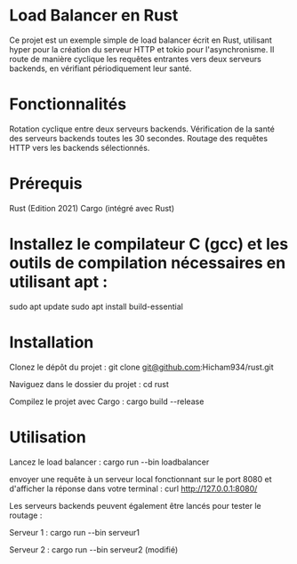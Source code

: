 # Load Balancer en Rust
Ce projet est un exemple simple de load balancer écrit en Rust, utilisant hyper pour la création du serveur HTTP et tokio pour l'asynchronisme. Il route de manière cyclique les requêtes entrantes vers deux serveurs backends, en vérifiant périodiquement leur santé.

# Fonctionnalités
Rotation cyclique entre deux serveurs backends.
Vérification de la santé des serveurs backends toutes les 30 secondes.
Routage des requêtes HTTP vers les backends sélectionnés.

# Prérequis
Rust (Edition 2021)
Cargo (intégré avec Rust)

# Installez le compilateur C (gcc) et les outils de compilation nécessaires en utilisant apt :
sudo apt update
sudo apt install build-essential


# Installation
Clonez le dépôt du projet :
git clone git@github.com:Hicham934/rust.git

Naviguez dans le dossier du projet :
cd rust

Compilez le projet avec Cargo :
cargo build --release

# Utilisation
Lancez le load balancer :
cargo run --bin loadbalancer

envoyer une requête à un serveur local fonctionnant sur le port 8080 et d'afficher la réponse dans votre terminal : 
curl http://127.0.0.1:8080/


Les serveurs backends peuvent également être lancés pour tester le routage :

Serveur 1 :
cargo run --bin serveur1

Serveur 2 :
cargo run --bin serveur2 (modifié)




